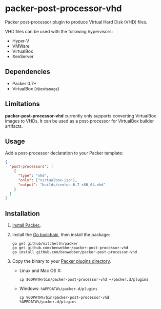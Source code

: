 # packer-post-processor-vhd

Packer post-processor plugin to produce Virtual Hard Disk (VHD) files.

VHD files can be used with the following hypervisors:

* Hyper-V
* VMWare
* VirtualBox
* XenServer

## Dependencies

* Packer 0.7+
* VirtualBox (`VBoxManage`)

## Limitations

**packer-post-processor-vhd** currently only supports converting VirtualBox images to VHDs. It can be used as a post-processor for VirtualBox builder artifacts.

## Usage

Add a post-processor declaration to your Packer template:

```json
{
  "post-processors": [
    {
      "type": "vhd",
      "only": ["virtualbox-iso"],
      "output": "builds/centos-6.7-x86_64.vhd"
    }
  ]
}
```

## Installation

1. [Install Packer.](https://packer.io/docs/installation.html).

1. Install the [Go toolchain](https://golang.org/doc/install), then install the package:

    ```
    go get github/mitchellh/packer
    go get github.com/benwebber/packer-post-processor-vhd
    go install github.com/benwebber/packer-post-processor-vhd
    ```

2. Copy the binary to your [Packer plugins directory](https://www.packer.io/docs/extend/plugins.html).

    * Linux and Mac OS X:

        ```
        cp $GOPATH/bin/packer-post-processor-vhd ~/packer.d/plugins
        ```
    * Windows: `%APPDATA%/packer.d/plugins`

        ```
        cp %GOPATH%/bin/packer-post-processor-vhd %APPDATA%/packer.d/plugins
        ```
